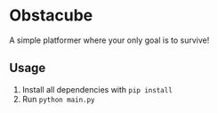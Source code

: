 # Obstacube
A simple platformer where your only goal is to survive!

## Usage
1. Install all dependencies with `pip install`
2. Run `python main.py`